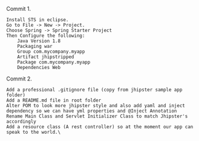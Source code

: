 Commit 1.
	
	Install STS in eclipse.
	Go to File -> New -> Project.
	Choose Spring -> Spring Starter Project
	Then Configure the following:
		Java Version 1.8
		Packaging war
		Group com.mycompany.myapp
		Artifact jhipstripped
		Package com.mycompany.myapp
		Dependencies Web

Commit 2.

	Add a professional .gitignore file (copy from jhipster sample app folder)
	Add a README.md file in root folder
	Alter POM to look more jhipster style and also add yaml and inject dependency so we can have yml properties and @Inject Annotation
	Rename Main Class and Servlet Initializer Class to match Jhipster's accordingly
	Add a resource class (A rest controller) so at the moment our app can speak to the world.\


